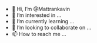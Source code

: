 - 👋 Hi, I’m @Mattrankavin
- 👀 I’m interested in ...
- 🌱 I’m currently learning ...
- 💞️ I’m looking to collaborate on ...
- 📫 How to reach me ...

<!---
Mattrankavin/Mattrankavin is a ✨ special ✨ repository because its `README.md` (this file) appears on your GitHub profile.
You can click the Preview link to take a look at your changes.
--->
